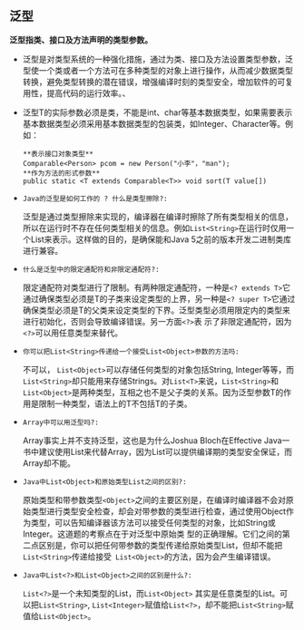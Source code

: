 ## 泛型

**泛型指类、接口及方法声明的类型参数。**

- 泛型是对类型系统的一种强化措施，通过为类、接口及方法设置类型参数，泛型使一个类或者一个方法可在多种类型的对象上进行操作，从而减少数据类型转换，避免类型转换的潜在错误，增强编译时刻的类型安全，增加软件的可复用性，提高代码的运行效率。、

- 泛型T的实际参数必须是类，不能是int、char等基本数据类型，如果需要表示基本数据类型必须采用基本数据类型的包装类，如Integer、Character等。例如：
  
  ```
  **表示接口对象类型**
  Comparable<Person> pcom = new Person("小李"，"man");
  **作为方法的形式参数**
  public static <T extends Comparable<T>> void sort(T value[])
  ```

- `Java的泛型是如何工作的 ? 什么是类型擦除?:` 
  
  泛型是通过类型擦除来实现的，编译器在编译时擦除了所有类型相关的信息，所以在运行时不存在任何类型相关的信息。例如```List<String>```在运行时仅用一个List来表示。这样做的目的，是确保能和Java 5之前的版本开发二进制类库进行兼容。

- `什么是泛型中的限定通配符和非限定通配符?:`
  
  限定通配符对类型进行了限制。有两种限定通配符，一种是```<? extends T>```它通过确保类型必须是T的子类来设定类型的上界，另一种是```<? super T>```它通过确保类型必须是T的父类来设定类型的下界。泛型类型必须用限定内的类型来进行初始化，否则会导致编译错误。另一方面```<?>```表 示了非限定通配符，因为```<?>```可以用任意类型来替代。

- `你可以把List<String>传递给一个接受List<Object>参数的方法吗:`
  
  不可以， ```List<Object>```可以存储任何类型的对象包括String, Integer等等，而```List<String>```却只能用来存储Strings。对```List<T>```来说，```List<String>```和```List<Object>```是两种类型，互相之也不是父子类的关系。因为泛型参数T的作用是限制一种类型，语法上的T不包括T的子类。

- `Array中可以用泛型吗?:`
  
  Array事实上并不支持泛型，这也是为什么Joshua Bloch在Effective Java一书中建议使用List来代替Array，因为List可以提供编译期的类型安全保证，而Array却不能。

- `Java中List<Object>和原始类型List之间的区别?:`
  
  原始类型和带参数类型```<Object>```之间的主要区别是，在编译时编译器不会对原始类型进行类型安全检查，却会对带参数的类型进行检查，通过使用Object作为类型，可以告知编译器该方法可以接受任何类型的对象，比如String或Integer。这道题的考察点在于对泛型中原始类 型的正确理解。它们之间的第二点区别是，你可以把任何带参数的类型传递给原始类型List，但却不能把```List<String>```传递给接受``` List<Object>```的方法，因为会产生编译错误。

- `Java中List<?>和List<Object>之间的区别是什么?:`
  
  `List<?>`是一个未知类型的List，而`List<Object>` 其实是任意类型的List。可以把`List<String>`, `List<Integer>`赋值给`List<?>`，却不能把`List<String>`赋值给`List<Object>`。
